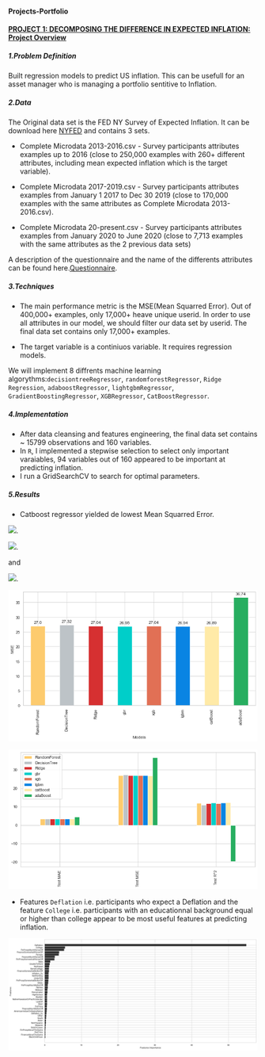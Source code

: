 #### Projects-Portfolio

#### [PROJECT 1: DECOMPOSING THE DIFFERENCE IN EXPECTED INFLATION: Project Overview](https://github.com/HermannJoel/Finance/tree/main/Inflation-Expectation-Prediction/src)

##### 1.Problem Definition

 Built regression models to predict US inflation. This can be usefull for an asset
 manager who is managing a portfolio sentitive to Inflation.
##### 2.Data

The Original data set is the FED NY Survey of Expected Inflation. It can be download here [NYFED](https://www.newyorkfed.org/microeconomics/sce#/) and contains 3 sets.

* Complete Microdata 2013-2016.csv - Survey participants attributes examples up to 2016 (close to 250,000 examples with 260+ different attributes, including mean expected inflation which is the target variable).

* Complete Microdata 2017-2019.csv - Survey participants attributes examples from January 1 2017 to Dec 30 2019 (close to 170,000 examples with the same attributes as Complete Microdata 2013-2016.csv).
  
* Complete Microdata 20-present.csv - Survey participants attributes examples from January 2020 to June 2020 (close to 7,713 examples with the same attributes as the 2 previous data sets)

A description of the questionnaire and the name of the differents attributes can be found here.[Questionnaire](https://www.newyorkfed.org/medialibrary/interactives/sce/sce/downloads/data/frbny-sce-survey-core-module-public-questionnaire.pdf).

##### 3.Techniques

* The main performance metric is the MSE(Mean Squarred Error).
 Out of 400,000+ examples, only 17,000+  heave unique userid. In order to use all attributes in our model, we 
 should filter our data set by userid. The final data set contains only 17,000+ examples.
 
* The target variable is a continiuos variable. It requires regression models. 

We will implement 8 diffrents machine learning algorythms:`decisiontreeRegressor`, `randomforestRegressor`, `Ridge Regression`, `adaboostRegressor`, `lightgbmRegressor`, `GradientBoostingRegressor`, `XGBRegressor`, `CatBoostRegressor`.

##### 4.Implementation
* After data cleansing and features engineering, the final data set contains ~ 15799 observations and 160 variables.
* In `R`, I implemented a stepwise selection to select only important varaiables, 94 variables out of 160 appeared to be important at predicting inflation.
* I run a GridSearchCV to search for optimal parameters.

##### 5.Results
* Catboost regressor yielded de lowest Mean Squarred Error. 


<img src="https://render.githubusercontent.com/render/math?math=MSE=26.89">. 

<img src="https://render.githubusercontent.com/render/math?math=MAE=3.29">.

and 

<img src="https://render.githubusercontent.com/render/math?math=R^2=12.29">.

![](/Images/mse.png)

![](/Images/results.png)

* Features `Deflation` i.e. participants who expect a Deflation and the feature `College` i.e. participants with an educationnal background equal or higher than college appear to be most useful features at predicting inflation.

![](/Images/features-importance.png)
